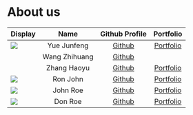 # About us

Display | Name | Github Profile | Portfolio 
--------|:----:|:--------------:|:---------:
![](https://github.com/yuejunfeng0909.png) | Yue Junfeng | [Github](https://github.com/yuejunfeng0909) | [Portfolio](docs/team/johndoe.md)
![]() | Wang Zhihuang | [Github](https://github.com/)
![]() | Zhang Haoyu | [Github](https://github.com/haoyusimon) | [Portfolio](docs/team/johndoe.md)
![](https://via.placeholder.com/100.png?text=Photo) | Ron John | [Github](https://github.com/) | [Portfolio](docs/team/johndoe.md)
![](https://via.placeholder.com/100.png?text=Photo) | John Roe | [Github](https://github.com/) | [Portfolio](docs/team/johndoe.md)
![](https://via.placeholder.com/100.png?text=Photo) | Don Roe | [Github](https://github.com/) | [Portfolio](docs/team/johndoe.md)

